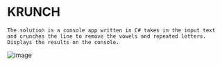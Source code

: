 # KRUNCH
    The solution is a console app written in C# takes in the input text 
    and crunches the line to remove the vowels and repeated letters.
    Displays the results on the console.

![image](https://user-images.githubusercontent.com/9131084/234257684-8c10f382-58dc-4a82-9c05-b3cb1992a503.png)
